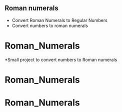 ## Roman numerals
* Convert Roman Numerals to Regular Numbers
* Convert numbers to roman numerals


# Roman_Numerals
*Small project to convert numbers to Roman numerals
# Roman_Numerals
# Roman_Numerals

